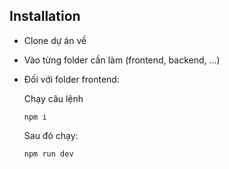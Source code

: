 ## Installation

- Clone dự án về 
- Vào từng folder cần làm (frontend, backend, ...) 
- Đối với folder frontend:

  Chạy câu lệnh 
  ```
  npm i 
  ```

  Sau đó chạy:
  ```
  npm run dev
  ```


